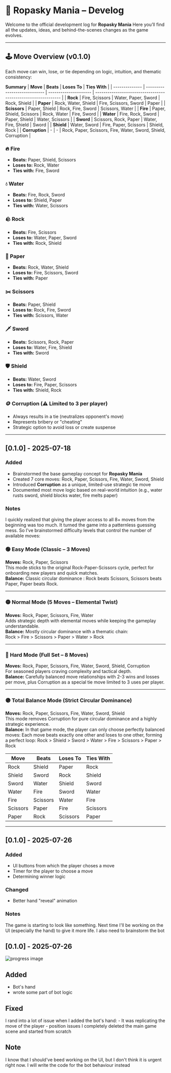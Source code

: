 # 📘 Ropasky Mania – Develog

Welcome to the official development log for **Ropasky Mania** 
Here you’ll find all the updates, ideas, and behind-the-scenes changes as the game evolves.

---

## 🕹️ Move Overview (v0.1.0)

Each move can win, lose, or tie depending on logic, intuition, and thematic consistency:

**Summary**
| **Move**       | **Beats**                    | **Loses To**          | **Ties With**                                                 |
| -------------- | ---------------------------- | --------------------- | ------------------------------------------------------------- |
| **Rock**       | Fire, Scissors               | Water, Paper, Sword   | Rock, Shield                                                  |
| **Paper**      | Rock, Water, Shield          | Fire, Scissors, Sword | Paper                                                         |
| **Scissors**   | Paper, Shield                | Rock, Fire, Sword     | Scissors, Water                                               |
| **Fire**       | Paper, Shield, Scissors      | Rock, Water            | Fire, Sword                                                   |
| **Water**      | Fire, Rock, Sword            | Paper, Shield         | Water, Scissors                                               |
| **Sword**      | Scissors, Rock, Paper        | Water, Fire, Shield   | Sword                                                         |
| **Shield**     | Water, Sword                 | Fire, Paper, Scissors | Shield, Rock                                                  |
| **Corruption** |             -                |       -               | Rock, Paper, Scissors, Fire, Water, Sword, Shield, Corruption |



### 🔥 Fire  
- **Beats:** Paper, Shield, Scissors    
- **Loses to:** Rock, Water  
- **Ties with:** Fire, Sword  

### 💧 Water  
- **Beats:** Fire, Rock, Sword       
- **Loses to:** Shield, Paper  
- **Ties with:**  Water, Scissors  

### 🪨 Rock  
- **Beats:** Fire, Scissors  
- **Loses to:** Water, Paper, Sword  
- **Ties with:** Rock, Shield

### 📄 Paper  
- **Beats:** Rock, Water, Shield 
- **Loses to:** Fire, Scissors, Sword 
- **Ties with:** Paper  

### ✂️ Scissors  
- **Beats:** Paper, Shield  
- **Loses to:** Rock, Fire, Sword
- **Ties with:** Scissors, Water 

### 🗡️ Sword  
- **Beats:** Scissors, Rock, Paper  
- **Loses to:** Water, Fire, Shield  
- **Ties with:** Sword

### 🛡️ Shield  
- **Beats:** Water, Sword  
- **Loses to:** Fire, Paper, Scissors  
- **Ties with:** Shield, Rock 

### 🪙 Corruption (⚠️ Limited to 3 per player)
- Always results in a tie (neutralizes opponent's move)
- Represents bribery or "cheating"
- Strategic option to avoid loss or create suspense

---

## [0.1.0] - 2025-07-18

### Added
- Brainstormed the base gameplay concept for **Ropasky Mania**
- Created 7 core moves: Rock, Paper, Scissors, Fire, Water, Sword, Shield
- Introduced **Corruption** as a unique, limited-use strategic tie move
- Documented most move logic based on real-world intuition (e.g., water rusts sword, shield blocks water, fire melts paper)

### Notes
I quickly realized that giving the player access to all 8+ moves from the beginning was too much. 
It turned the game into a patternless guessing mess. So I’ve brainstormed difficulty levels that control the number of available moves:

### 🟢 Easy Mode (Classic – 3 Moves)  
**Moves:** Rock, Paper, Scissors  
This mode sticks to the original Rock-Paper-Scissors cycle, perfect for onboarding new players and quick matches.  
**Balance:** Classic circular dominance : Rock beats Scissors, Scissors beats Paper, Paper beats Rock.

---

### 🟡 Normal Mode (5 Moves – Elemental Twist)  
**Moves:** Rock, Paper, Scissors, Fire, Water  
Adds strategic depth with elemental moves while keeping the gameplay understandable.  
**Balance:** Mostly circular dominance with a thematic chain:  
Rock > Fire > Scissors > Paper > Water > Rock  

---

### 🔴 Hard Mode (Full Set – 8 Moves)  
**Moves:** Rock, Paper, Scissors, Fire, Water, Sword, Shield, Corruption  
For seasoned players craving complexity and tactical depth.  
**Balance:** Carefully balanced move relationships with 2-3 wins and losses per move, plus Corruption as a special tie move limited to 3 uses per player.

---

### 🟣 Total Balance Mode (Strict Circular Dominance)  
**Moves:** Rock, Paper, Scissors, Fire, Water, Sword, Shield  
This mode removes Corruption for pure circular dominance and a highly strategic experience.  
**Balance:** In that game mode, the player can only choose perfectly balanced moves:
 Each move beats exactly one other and loses to one other, forming a perfect loop: Rock > Shield > Sword > Water > Fire > Scissors > Paper > Rock

| Move    | Beats     | Loses To  | Ties With |
|---------|-----------|-----------|-----------|
| Rock    | Shield    | Paper     | Rock      |
| Shield  | Sword     | Rock      | Shield    |
| Sword   | Water     | Shield    | Sword     |
| Water   | Fire      | Sword     | Water     |
| Fire    | Scissors  | Water     | Fire      |
| Scissors| Paper     | Fire      | Scissors  |
| Paper   | Rock      | Scissors  | Paper     |

---
## [0.1.0] - 2025-07-26

### Added
- UI buttons from which the player choses a move
- Timer for the player to choose a move
- Determining winner logic

### Changed
- Better hand "reveal" animation

### Notes
The game is starting to look like something. Next time I'll be working 
on the UI (especially the hand) to give it more life. I also need to brainstorm the bot

## [0.1.0] - 2025-07-26
![progress image](ropasky_mania_devlog1.gif)

## Added
- Bot's hand
- wrote some part of bot logic

## Fixed
I rand into a lot of issue when I added the bot's hand:
	- It was replicating the move of the player
	- position issues
I completely deleted the main game scene and started from scratch

## Note
I know that I should've beed working on the UI, but I don't think it is urgent right now. 
I will write the code for the bot behaviour instead 
